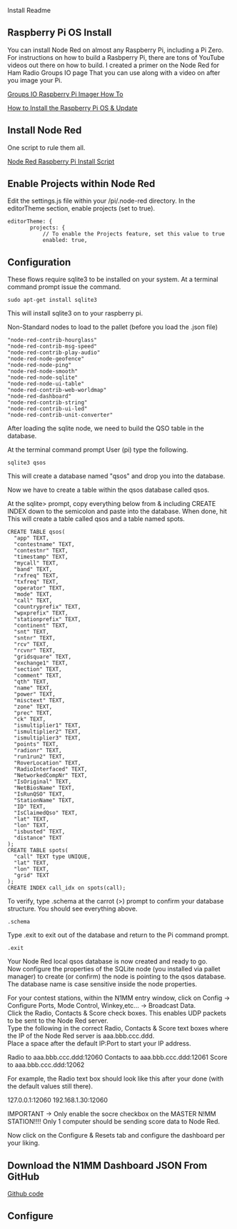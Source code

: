Install Readme

## Raspberry Pi OS Install

You can install Node Red on almost any Raspberry Pi, including a Pi Zero.  For instructions on how to build a Rasbperry Pi,
there are tons of YouTube videos out there on how to build.  I created a primer on the Node Red for Ham Radio Groups IO page
That you can use along with a video on after you image your Pi.

[Groups IO Raspberry Pi Imager How To](https://groups.io/g/nodered-hamradio/message/5426)

[How to Install the Raspberry Pi OS & Update](https://youtu.be/4jNbmGgvT2g)

## Install Node Red

One script to rule them all.

[Node Red Raspberry Pi Install Script](https://nodered.org/docs/getting-started/raspberrypi)

## Enable Projects within Node Red

Edit the settings.js file within your /pi/.node-red directory.  In the editorTheme section, enable projects (set to true).  

```
editorTheme: {
       projects: {
           // To enable the Projects feature, set this value to true
           enabled: true,
```

## Configuration

These flows require sqlite3 to be installed on your system.  At a terminal command prompt issue the command.

```
sudo apt-get install sqlite3
```

This will install sqlite3 on to your raspberry pi.

Non-Standard nodes to load to the pallet (before you load the .json file)

```
"node-red-contrib-hourglass"
"node-red-contrib-msg-speed"
"node-red-contrib-play-audio"
"node-red-node-geofence"
"node-red-node-ping"
"node-red-node-smooth"
"node-red-node-sqlite"
"node-red-node-ui-table"
"node-red-contrib-web-worldmap"
"node-red-dashboard"
"node-red-contrib-string"
"node-red-contrib-ui-led"
"node-red-contrib-unit-converter"
```

After loading the sqlite node, we need to build the QSO table in the database. 

At the terminal command prompt User (pi) type the following.

```
sqlite3 qsos
```

This will create a database named "qsos" and drop you into the database.

Now we have to create a table within the qsos database called qsos.

At the sqlite> prompt, copy everything below from & including CREATE INDEX down to the semicolon and paste into the database.  When done, hit <enter>  This will create a table called qsos and a table named spots.

```
CREATE TABLE qsos(
  "app" TEXT,
  "contestname" TEXT,
  "contestnr" TEXT,
  "timestamp" TEXT,
  "mycall" TEXT,
  "band" TEXT,
  "rxfreq" TEXT,
  "txfreq" TEXT,
  "operator" TEXT,
  "mode" TEXT,
  "call" TEXT,
  "countryprefix" TEXT,
  "wpxprefix" TEXT,
  "stationprefix" TEXT,
  "continent" TEXT,
  "snt" TEXT,
  "sntnr" TEXT,
  "rcv" TEXT,
  "rcvnr" TEXT,
  "gridsquare" TEXT,
  "exchange1" TEXT,
  "section" TEXT,
  "comment" TEXT,
  "qth" TEXT,
  "name" TEXT,
  "power" TEXT,
  "misctext" TEXT,
  "zone" TEXT,
  "prec" TEXT,
  "ck" TEXT,
  "ismultiplier1" TEXT,
  "ismultiplier2" TEXT,
  "ismultiplier3" TEXT,
  "points" TEXT,
  "radionr" TEXT,
  "run1run2" TEXT,
  "RoverLocation" TEXT,
  "RadioInterfaced" TEXT,
  "NetworkedCompNr" TEXT,
  "IsOriginal" TEXT,
  "NetBiosName" TEXT,
  "IsRunQSO" TEXT,
  "StationName" TEXT,
  "ID" TEXT,
  "IsClaimedQso" TEXT,
  "lat" TEXT,
  "lon" TEXT,
  "isbusted" TEXT,
  "distance" TEXT
);
CREATE TABLE spots(
  "call" TEXT type UNIQUE,
  "lat" TEXT,
  "lon" TEXT,
  "grid" TEXT
);
CREATE INDEX call_idx on spots(call);
```
  
To verify, type .schema at the carrot (>) prompt to confirm your database structure.  You should see everything above.

```
.schema
```
  
Type .exit to exit out of the database and return to the Pi command prompt.

```
.exit 
```

Your Node Red local qsos database is now created and ready to go.  
Now configure the properties of the SQLite node (you installed via pallet manager) to create (or confirm) the node is pointing to the qsos database.  
The database name is case sensitive inside the node properties.  

For your contest stations, within the N1MM entry window, click on Config -> Configure Ports, Mode Control, Winkey,etc... -> Broadcast Data.  
Click the Radio, Contacts & Score check boxes.  This enables UDP packets to be sent to the Node Red server.  
Type the following in the correct Radio, Contacts & Score text boxes where the IP of the Node Red server is aaa.bbb.ccc.ddd.  
Place a space after the default IP:Port to start your IP address.

Radio to aaa.bbb.ccc.ddd:12060
Contacts to aaa.bbb.ccc.ddd:12061
Score to aaa.bbb.ccc.ddd:12062

For example, the Radio text box should look like this after your done (with the default values still there).

127.0.0.1:12060 192.168.1.30:12060

IMPORTANT -> Only enable the socre checkbox on the MASTER N!MM STATION!!!!  Only 1 computer should be sending score data to Node Red.

Now click on the Configure & Resets tab and configure the dashboard per your liking.  









## Download the N1MM Dashboard JSON From GitHub

[Github code](https://github.com/kylekrieg/N1MM-Node-Red-Dashboard)

## Configure






